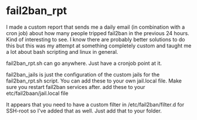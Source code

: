 # fail2ban_rpt
I made a custom report that sends me a daily email (in combination with a cron job) about how many people tripped fail2ban in the previous 24 hours. Kind of interesting to see. I know there are probably better solutions to do this but this was my attempt at something completely custom and taught me a lot about bash scripting and linux in general. 

fail2ban_rpt.sh can go anywhere. Just have a cronjob point at it. 

fail2ban_jails is just the configuration of the custom jails for the fail2ban_rpt.sh script. You can add these to your own jail.local file. Make sure you restart fail2ban services after. add these to your etc/fail2baan/jail.local file 

It appears that you need to have a custom filter in /etc/fail2ban/filter.d for SSH-root so I've added that as well. Just add that to your folder.
